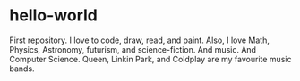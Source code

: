 # hello-world
First repository.
I love to code, draw, read, and paint. Also, I love Math, Physics, Astronomy, futurism, and science-fiction. And music. And Computer Science. Queen, Linkin Park, and Coldplay are my favourite music bands.

